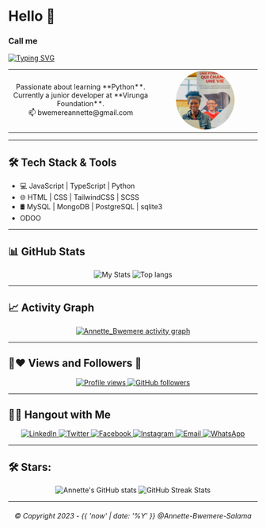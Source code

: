 # Hello 👋
### Call me

[![Typing SVG](https://readme-typing-svg.herokuapp.com?font=timenewreman&weight=900&duration=2500&pause=1000&color=1E1DF7&background=8672FF00&width=435&lines=Annette+Bwemere;Front-End+Developer+From+DRC)](https://git.io/typing-svg)

<table cellspacing="0" cellpadding="0">
  <tbody>
    <tr>
      <td align="center">
        Passionate about learning **Python**. Currently a junior developer at **Virunga Foundation**.
        <br>
        📫 bwemereannette@gmail.com
      </td>
      <td align="center">
        <img src="./images/pfl.png" width="60%" style="border-radius:50%;">
      </td>
    </tr>
  </tbody>
</table>

---

## 🛠 Tech Stack & Tools

- 💻 JavaScript | TypeScript | Python
- 🌐 HTML | CSS | TailwindCSS | SCSS
- 🛢 MySQL | MongoDB | PostgreSQL | sqlite3
- ODOO

---

## 📊 GitHub Stats

<p align="center">
  <img src="https://github-readme-stats.vercel.app/api?username=Annette-Bwemere-Salama&show_icons=true&theme=radical" width="48%" alt="My Stats" />
  <img src="https://github-readme-stats.vercel.app/api/top-langs/?username=Annette-Bwemere-Salama&show_icons=true&theme=radical&layout=compact" width="45%" alt="Top langs" />
</p>

---

## 📈 Activity Graph

<p align="center">
  <a href="https://github.com/Annette-Bwemere-Salama/github-readme-activity-graph">
    <img src="https://activity-graph.herokuapp.com/graph?username=Annette-Bwemere-Salama&bg_color=0D1117&color=5BCDEC&line=5BCDEC&point=FFFFFF&hide_border=true" alt="Annette_Bwemere activity graph" />
  </a>
</p>

---

## 🤝❤ Views and Followers :eyes:

<p align="center">
  <a href="https://github.com/Annette/github-profile-views-counter">
    <img src="https://komarev.com/ghpvc/?username=Annette" alt="Profile views" />
  </a>
  <a href="https://github.com/Annette?tab=followers">
    <img src="https://img.shields.io/github/followers/Annette?label=Followers&style=social" alt="GitHub followers" />
  </a>
</p>

---

## 🤝🏻 Hangout with Me

<p align="center">
  <a href="https://www.linkedin.com/in/annette-bwemere-salma-93999723b/">
    <img alt="LinkedIn" src="https://img.shields.io/badge/LinkedIn-Annette-blue?style=flat-square&logo=linkedin">
  </a>
  <a href="https://twitter.com/AnnetteSalma">
    <img alt="Twitter" src="https://img.shields.io/badge/Twitter-Annette-blue?style=flat-square&logo=twitter">
  </a>
  <a href="https://www.facebook.com/annette.bwemere.7">
    <img alt="Facebook" src="https://img.shields.io/badge/Facebook-Annette-blue?style=flat-square&logo=Facebook">
  </a>
  <a href="https://www.instagram.com/annettebwemere/?hl=en">
    <img alt="Instagram" src="https://img.shields.io/badge/Instagram-Annette-blue?style=flat-square&logo=Instagram">
  </a>
  <a href="mailto:bwemereannette@gmail.com">
    <img alt="Email" src="https://img.shields.io/badge/Email-bwemereannette@gmail.com-orange?style=flat-square&logo=Gmail">
  </a>
  <a href="https://wa.me/243991487950/">
    <img alt="WhatsApp" src="https://img.shields.io/badge/WhatsApp-Annette-lime?style=flat-square&logo=WhatsApp">
  </a>
</p>

---

## 🛠 Stars:

<p align="center">
  <img src="https://github-readme-stats.vercel.app/api?username=Annette-Bwemere-Salama&show_icons=true&count_private=true&theme=radical" width="48%" alt="Annette's GitHub stats" />
  <img src="https://github-readme-streak-stats.herokuapp.com/?user=Annette-Bwemere-Salama&theme=radical" width="48%" alt="GitHub Streak Stats" />
</p>

---

<h6 align="center">&copy; Copyright 2023 - {{ 'now' | date: '%Y' }} @Annette-Bwemere-Salama</h6>
